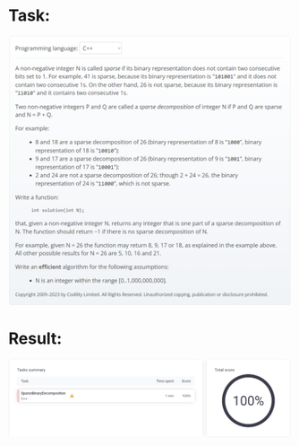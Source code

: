 # Task:
![](../../resources/sparse_binary_decomposition/task.png)

# Result:
![](../../resources/sparse_binary_decomposition/result.png)